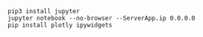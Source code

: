     pip3 install jupyter
    jupyter notebook --no-browser --ServerApp.ip 0.0.0.0
    pip install plotly ipywidgets


